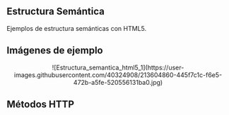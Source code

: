 ## Estructura Semántica

Ejemplos de estructura semánticas con HTML5.

## Imágenes de ejemplo

<div align="center">
  ![Estructura_semantica_html5_1](https://user-images.githubusercontent.com/40324908/213604860-445f7c1c-f6e5-472b-a5fe-520556131ba0.jpg)
</div>

## Métodos HTTP
